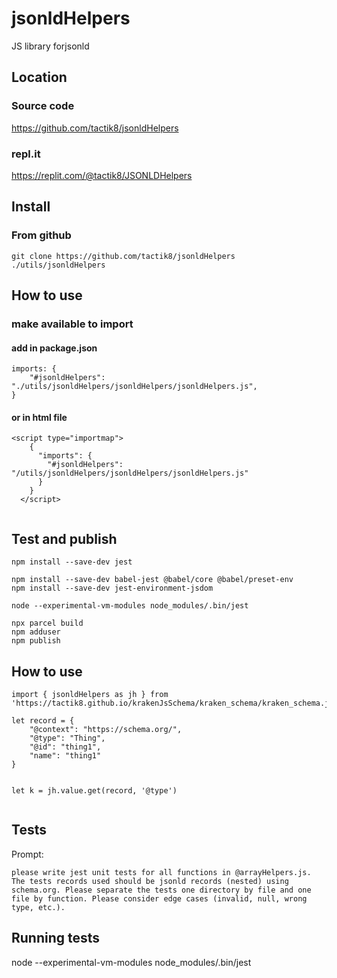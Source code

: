 # jsonldHelpers

JS library forjsonld

## Location

### Source code
https://github.com/tactik8/jsonldHelpers

### repl.it
https://replit.com/@tactik8/JSONLDHelpers


## Install

### From github
```
git clone https://github.com/tactik8/jsonldHelpers ./utils/jsonldHelpers
```

## How to use

### make available to import  
#### add in package.json 
``` 
imports: {
	"#jsonldHelpers": "./utils/jsonldHelpers/jsonldHelpers/jsonldHelpers.js",
}
```

#### or in html file
```
<script type="importmap">
	{
	  "imports": {
		"#jsonldHelpers": "/utils/jsonldHelpers/jsonldHelpers/jsonldHelpers.js"
	  }
	}
  </script>


```



## Test and publish

```
npm install --save-dev jest

npm install --save-dev babel-jest @babel/core @babel/preset-env
npm install --save-dev jest-environment-jsdom

node --experimental-vm-modules node_modules/.bin/jest

npx parcel build
npm adduser
npm publish

```



## How to use

```
import { jsonldHelpers as jh } from 'https://tactik8.github.io/krakenJsSchema/kraken_schema/kraken_schema.js'

let record = {
	"@context": "https://schema.org/",
	"@type": "Thing",
	"@id": "thing1",
	"name": "thing1"
}


let k = jh.value.get(record, '@type')


```



## Tests

Prompt:
```
please write jest unit tests for all functions in @arrayHelpers.js. The tests records used should be jsonld records (nested) using schema.org. Please separate the tests one directory by file and one file by function. Please consider edge cases (invalid, null, wrong type, etc.).
```


## Running tests
node --experimental-vm-modules node_modules/.bin/jest

